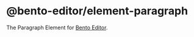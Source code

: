 # @bento-editor/element-paragraph

The Paragraph Element for [Bento Editor](https://github.com/cam-inc/bento).
